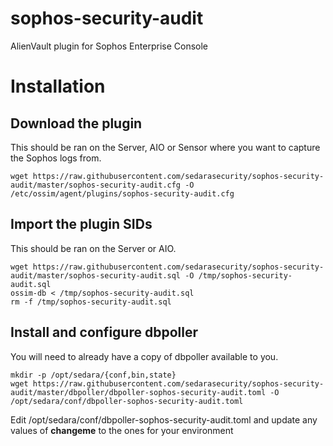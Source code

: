 sophos-security-audit
=================

AlienVault plugin for Sophos Enterprise Console

# Installation
## Download the plugin
This should be ran on the Server, AIO or Sensor where you want to capture the Sophos logs from.

```
wget https://raw.githubusercontent.com/sedarasecurity/sophos-security-audit/master/sophos-security-audit.cfg -O /etc/ossim/agent/plugins/sophos-security-audit.cfg
```

## Import the plugin SIDs
This should be ran on the Server or AIO.

```
wget https://raw.githubusercontent.com/sedarasecurity/sophos-security-audit/master/sophos-security-audit.sql -O /tmp/sophos-security-audit.sql
ossim-db < /tmp/sophos-security-audit.sql
rm -f /tmp/sophos-security-audit.sql
```


## Install and configure dbpoller
You will need to already have a copy of dbpoller available to you.

```
mkdir -p /opt/sedara/{conf,bin,state}
wget https://raw.githubusercontent.com/sedarasecurity/sophos-security-audit/master/dbpoller/dbpoller-sophos-security-audit.toml -O /opt/sedara/conf/dbpoller-sophos-security-audit.toml
```

Edit /opt/sedara/conf/dbpoller-sophos-security-audit.toml and update any values of __changeme__ to the ones for your environment

